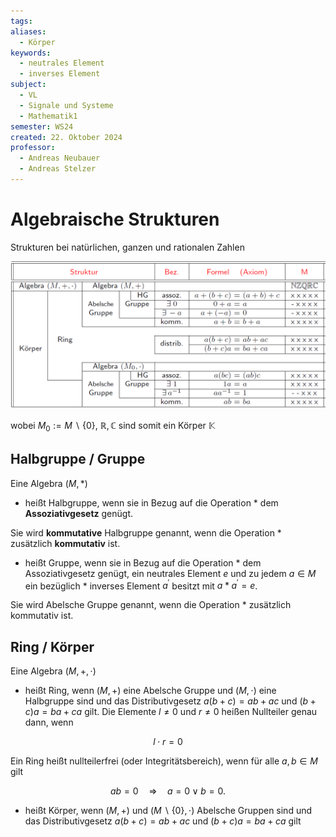 ```yaml
---
tags: 
aliases:
  - Körper
keywords:
  - neutrales Element
  - inverses Element
subject:
  - VL
  - Signale und Systeme
  - Mathematik1
semester: WS24
created: 22. Oktober 2024
professor:
  - Andreas Neubauer
  - Andreas Stelzer
---
```

 

# Algebraische Strukturen

Strukturen bei natürlichen, ganzen und rationalen Zahlen

![](assets/Pasted%20image%2020241022085134.png)

wobei $M_0:=M \backslash\{0\}$, $\mathbb{R}, \mathbb{C}$ sind somit ein Körper $\mathbb{K}$

## Halbgruppe / Gruppe

Eine Algebra $(M, *)$
- heißt Halbgruppe, wenn sie in Bezug auf die Operation * dem **Assoziativgesetz** genügt.

Sie wird **kommutative** Halbgruppe genannt, wenn die Operation * zusätzlich **kommutativ** ist.
- heißt Gruppe, wenn sie in Bezug auf die Operation * dem Assoziativgesetz genügt, ein neutrales Element $e$ und zu jedem $a \in M$ ein bezüglich * inverses Element $a^{\prime}$ besitzt mit $a * a^{\prime}=e$.

Sie wird Abelsche Gruppe genannt, wenn die Operation * zusätzlich kommutativ ist.

## Ring / Körper

Eine Algebra $(M,+, \cdot)$
- heißt Ring, wenn $(M,+)$ eine Abelsche Gruppe und $(M, \cdot)$ eine Halbgruppe sind und das Distributivgesetz $a(b+c)=a b+a c$ und $(b+c) a=b a+c a$ gilt.
Die Elemente $l \neq 0$ und $r \neq 0$ heißen Nullteiler genau dann, wenn

$$
l \cdot r=0
$$


Ein Ring heißt nullteilerfrei (oder Integritätsbereich), wenn für alle $a, b \in M$ gilt

$$
a b=0 \quad \Longrightarrow \quad a=0 \vee b=0 .
$$

- heißt Körper, wenn $(M,+)$ und $(M \backslash\{0\}, \cdot)$ Abelsche Gruppen sind und das Distributivgesetz $a(b+c)=a b+a c$ und $(b+c) a=b a+c a$ gilt